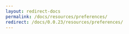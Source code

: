 ```yaml
---
layout: redirect-docs
permalink: /docs/resources/preferences/
redirect: /docs/0.0.23/resources/preferences/
---
```

